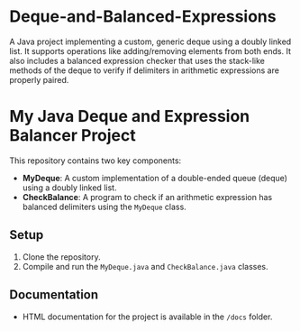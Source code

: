 # Deque-and-Balanced-Expressions
A Java project implementing a custom, generic deque using a doubly linked list. It supports operations like adding/removing elements from both ends. It also includes a balanced expression checker that uses the stack-like methods of the deque to verify if delimiters in arithmetic expressions are properly paired.

# My Java Deque and Expression Balancer Project

This repository contains two key components:

- **MyDeque**: A custom implementation of a double-ended queue (deque) using a doubly linked list.
- **CheckBalance**: A program to check if an arithmetic expression has balanced delimiters using the `MyDeque` class.

## Setup
1. Clone the repository.
2. Compile and run the `MyDeque.java` and `CheckBalance.java` classes.

## Documentation
- HTML documentation for the project is available in the `/docs` folder.

